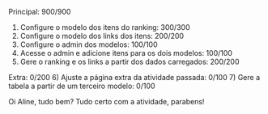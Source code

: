 Principal: 900/900
1) Configure o modelo dos itens do ranking: 300/300
2) Configure o modelo dos links dos itens: 200/200
3) Configure o admin dos modelos: 100/100
4) Acesse o admin e adicione itens para os dois modelos: 100/100
5) Gere o ranking e os links a partir dos dados carregados: 200/200 

Extra: 0/200
6) Ajuste a página extra da atividade passada: 0/100
7) Gere a tabela a partir de um terceiro modelo: 0/100 

Oi Aline, tudo bem?
Tudo certo com a atividade, parabens!